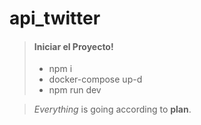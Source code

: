 # api_twitter
> #### Iniciar el Proyecto!
>
> - npm i
> - docker-compose up-d
> - npm run dev

> _Everything_ is going according to **plan**.
